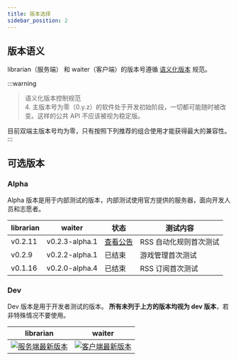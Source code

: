 ```yaml
---
title: 版本选择
sidebar_position: 2
---
```


## 版本语义

librarian（服务端） 和 waiter（客户端）的版本号遵循 [语义化版本](https://semver.org/lang/zh-CN/) 规范。  

:::warning
> 语义化版本控制规范  
> 4. 主版本号为零（0.y.z）的软件处于开发初始阶段，一切都可能随时被改变。这样的公共 API 不应该被视为稳定版。

目前双端主版本号均为零，只有按照下列推荐的组合使用才能获得最大的兼容性。
:::

## 可选版本

### Alpha

Alpha 版本是用于内部测试的版本，内部测试使用官方提供的服务器，面向开发人员和志愿者。

| librarian | waiter         | 状态                                  | 测试内容          |
|-----------|----------------|-------------------------------------|---------------|
| v0.2.11   | v0.2.3-alpha.1 | [查看公告](../../../blog/alpha/alpha03) | RSS 自动化规则首次测试 |
| v0.2.9    | v0.2.2-alpha.1 | 已结束                                 | 游戏管理首次测试      |
| v0.1.16   | v0.2.0-alpha.4 | 已结束                                 | RSS 订阅首次测试    |

### Dev

Dev 版本是用于开发者测试的版本。
**所有未列于上方的版本均视为 dev 版本**，若非特殊情况不要使用。

|librarian|waiter|
|---|---|
|[![服务端最新版本](https://img.shields.io/github/v/release/tuihub/librarian.svg?include_prereleases)](https://github.com/tuihub/librarian/releases/latest)|[![客户端最新版本](https://img.shields.io/github/v/release/tuihub/waiter.svg?include_prereleases)](https://github.com/tuihub/waiter/releases/latest)|
